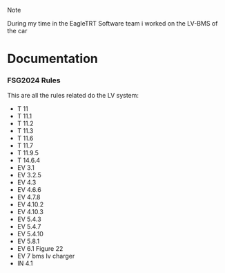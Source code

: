 > [!NOTE]
> During my time in the EagleTRT Software team i worked on the LV-BMS of the car

# Documentation

### FSG2024 Rules

This are all the rules related do the LV system:

- T 11
- T 11.1
- T 11.2
- T 11.3
- T 11.6
- T 11.7
- T 11.9.5
- T 14.6.4
- EV 3.1
- EV 3.2.5
- EV 4.3
- EV 4.6.6
- EV 4.7.8
- EV 4.10.2
- EV 4.10.3
- EV 5.4.3
- EV 5.4.7
- EV 5.4.10
- EV 5.8.1
- EV 6.1 Figure 22
- EV 7 bms lv charger
- IN 4.1
